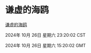 # 谦虚的海鸥
[谦虚的海鸥](http://219.139.197.74:56308/qxdho/course/base/hotlink/index.php)

2024年 10月 26日 星期六 23:20:02 CST

2024年 10月 26日 星期六 15:20:02 GMT
